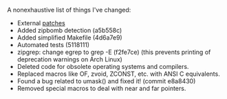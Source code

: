A nonexhaustive list of things I've changed:

  - External [patches](patches/README.md)
  - Added zipbomb detection (a5b558c)
  - Added simplified Makefile (4d6a7e9)
  - Automated tests (5118111)
  - zipgrep: change egrep to grep -E (f2fe7ce)
    (this prevents printing of deprecation warnings on Arch Linux)
  - Deleted code for obsolete operating systems and compilers.
  - Replaced macros like OF, zvoid, ZCONST, etc. with ANSI C equivalents.
  - Found a bug related to umask() and fixed it! (commit e8a8430)
  - Removed special macros to deal with near and far pointers.

